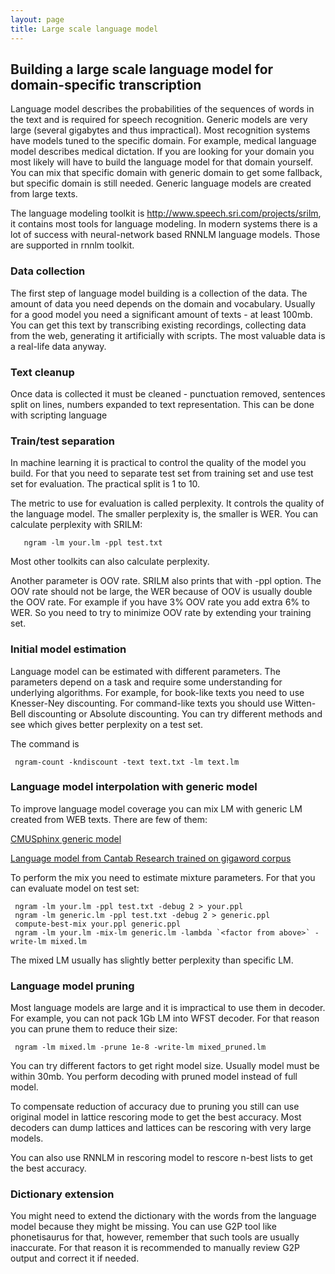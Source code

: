 ```yaml
---
layout: page 
title: Large scale language model
---
```

## Building a large scale language model for domain-specific transcription

Language model describes the probabilities of the sequences of words in the text and is required for speech recognition. Generic models are very large (several gigabytes and thus impractical). Most recognition systems have models tuned to the specific domain. For example, medical language model describes medical dictation. If you are looking for your domain you most likely will have to build the language model for that domain yourself. You can mix that specific domain with generic domain to get some fallback, but specific domain is still needed. Generic language models are created from large texts.

The language modeling toolkit is http://www.speech.sri.com/projects/srilm, it contains most tools for language modeling. In modern systems there is a lot of success with neural-network based RNNLM language models. Those are supported in rnnlm toolkit.

### Data collection

The first step of language model building is a collection of the data. The amount of data you need depends on the domain and vocabulary. Usually for a good model you need a significant amount of texts - at least 100mb. You can get this text by transcribing existing recordings, collecting data from the web, generating it artificially with scripts. The most valuable data is a real-life data anyway.

### Text cleanup

Once data is collected it must be cleaned - punctuation removed, sentences split on lines, numbers expanded to text representation. This can be done with scripting language

### Train/test separation

In machine learning it is practical to control the quality of the model you build. For that you need to separate test set from training set and use test set for evaluation. The practical split is 1 to 10.

The metric to use for evaluation is called perplexity. It controls the quality of the language model. The smaller perplexity is, the smaller is WER. You can calculate perplexity with SRILM:

       ngram -lm your.lm -ppl test.txt
       
Most other toolkits can also calculate perplexity.

Another parameter is OOV rate. SRILM also prints that with -ppl option. The OOV rate should not be large, the WER because of OOV is usually double the OOV rate. For example if you have 3% OOV rate you add extra 6% to WER. So you need to try to minimize OOV rate by extending your training set.

### Initial model estimation

Language model can be estimated with different parameters. The parameters depend on a task and require some understanding for underlying algorithms. For example, for book-like texts you need to use Knesser-Ney discounting. For command-like texts you should use Witten-Bell discounting or Absolute discounting. You can try different methods and see which gives better perplexity on a test set.

The command is

     ngram-count -kndiscount -text text.txt -lm text.lm

### Language model interpolation with generic model


To improve language model coverage you can mix LM with generic LM created from WEB texts. There are few of them:

[ CMUSphinx generic model](http://sourceforge.net/projects/cmusphinx/files/Acoustic%20and%20Language%20Models/US%20English%20Generic%20Language%20Model/cmusphinx-5.0-en-us.lm.gz/download )

[ Language model from Cantab Research trained on gigaword corpus](http://cantabresearch.com/cantab-TEDLIUM.tar.bz2 )

To perform the mix you need to estimate mixture parameters. For that you can evaluate model on test set:

     ngram -lm your.lm -ppl test.txt -debug 2 > your.ppl
     ngram -lm generic.lm -ppl test.txt -debug 2 > generic.ppl
     compute-best-mix your.ppl generic.ppl
     ngram -lm your.lm -mix-lm generic.lm -lambda `<factor from above>` -write-lm mixed.lm

The mixed LM usually has slightly better perplexity than specific LM.

### Language model pruning

Most language models are large and it is impractical to use them in decoder. For example, you can not pack 1Gb LM into WFST decoder. For that reason you can prune them to reduce their size:

     ngram -lm mixed.lm -prune 1e-8 -write-lm mixed_pruned.lm
     
You can try different factors to get right model size. Usually model must be within 30mb. You perform decoding with pruned model instead of full model.

To compensate reduction of accuracy due to pruning you still can use original model in lattice rescoring mode to get the best accuracy. Most decoders can dump lattices and lattices can be rescoring with very large models. 

You can also use RNNLM in rescoring model to rescore n-best lists to get the best accuracy.

### Dictionary extension

You might need to extend the dictionary with the words from the language model because they might be missing. You can use G2P tool like phonetisaurus for that, however, remember that such tools are usually inaccurate. For that reason it is recommended to manually review G2P output and correct it if needed.

